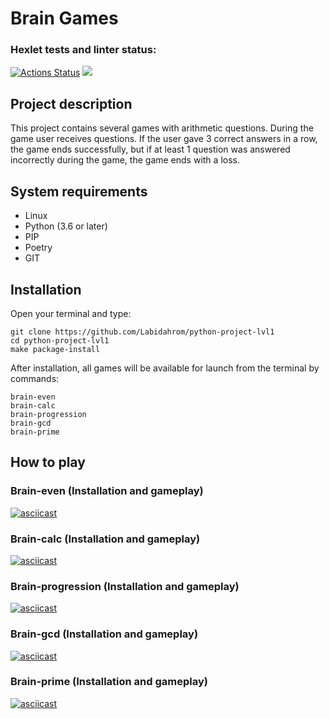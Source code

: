 # Brain Games
### Hexlet tests and linter status:
[![Actions Status](https://github.com/Labidahrom/python-project-lvl1/workflows/hexlet-check/badge.svg)](https://github.com/Labidahrom/python-project-lvl1/actions)
<a href="https://codeclimate.com/github/Labidahrom/python-project-lvl1/maintainability"><img src="https://api.codeclimate.com/v1/badges/832ff76df613c8fcd2f3/maintainability" /></a>
## Project description
This project contains several games with arithmetic questions. During the game user receives questions. If the user gave 3 correct answers in a row, the game ends successfully, but if at least 1 question was answered incorrectly during the game, the game ends with a loss.

## System requirements
- Linux
- Python (3.6 or later)
- PIP
- Poetry
- GIT

## Installation
Open your terminal and type:
```
git clone https://github.com/Labidahrom/python-project-lvl1
cd python-project-lvl1
make package-install
```
After installation, all games will be available for launch from the terminal by commands:
```
brain-even
brain-calc
brain-progression
brain-gcd
brain-prime
```

## How to play
### Brain-even (Installation and gameplay)
[![asciicast](https://asciinema.org/a/NS3VNS6usvyDogHkE7HJB4SPM.svg)](https://asciinema.org/a/NS3VNS6usvyDogHkE7HJB4SPM)
### Brain-calc (Installation and gameplay)
[![asciicast](https://asciinema.org/a/I50S9Ov5ETORbqQt68tCdzD85.svg)](https://asciinema.org/a/I50S9Ov5ETORbqQt68tCdzD85)
### Brain-progression (Installation and gameplay)
[![asciicast](https://asciinema.org/a/cHI7K31WamkC1mwHIGIJdaVJd.svg)](https://asciinema.org/a/cHI7K31WamkC1mwHIGIJdaVJd)
### Brain-gcd (Installation and gameplay)
[![asciicast](https://asciinema.org/a/k71aed8Yld8XYxGb2C7vdI9V5.svg)](https://asciinema.org/a/k71aed8Yld8XYxGb2C7vdI9V5)
### Brain-prime (Installation and gameplay)
[![asciicast](https://asciinema.org/a/2PAlx12UFxC9EgZMMUaoqjZTT.svg)](https://asciinema.org/a/2PAlx12UFxC9EgZMMUaoqjZTT)
